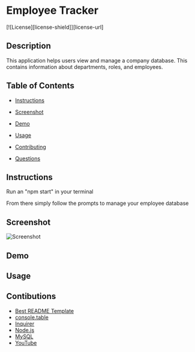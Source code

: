 # Employee Tracker

[![License][license-shield]][license-url]


## Description

This application helps users view and manage a company database. This contains information about departments, roles, and employees. 

## Table of Contents 

* [Instructions](#Instructions)

* [Screenshot](#Screenshot)

* [Demo](#Demo)
    
* [Usage](#Usage)
    
* [Contributing](#Contributing)
    
* [Questions](#Questions)

## Instructions

Run an "npm start" in your terminal

From there simply follow the prompts to manage your employee database

## Screenshot

![Screenshot]()


## Demo

## Usage




## Contibutions
- [Best README Template](https://github.com/othneildrew/Best-README-Template/blob/master/README.md)
- [console.table](https://www.npmjs.com/package/console.table)
- [Inquirer](https://www.npmjs.com/package/inquirer)
- [Node.js](https://nodejs.org/en/)
- [MySQL](https://www.mysql.com/)
- [YouTube](https://www.youtube.com/watch?v=7T8b7g7aV1A)
